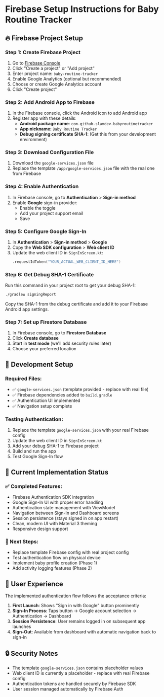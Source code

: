 # Firebase Setup Instructions for Baby Routine Tracker

## 🔥 Firebase Project Setup

### Step 1: Create Firebase Project
1. Go to [Firebase Console](https://console.firebase.google.com/)
2. Click "Create a project" or "Add project"
3. Enter project name: `baby-routine-tracker`
4. Enable Google Analytics (optional but recommended)
5. Choose or create Google Analytics account
6. Click "Create project"

### Step 2: Add Android App to Firebase
1. In the Firebase console, click the Android icon to add Android app
2. Register app with these details:
   - **Android package name**: `com.github.slamdev.babyroutinetracker`
   - **App nickname**: `Baby Routine Tracker`
   - **Debug signing certificate SHA-1**: (Get this from your development environment)

### Step 3: Download Configuration File
1. Download the `google-services.json` file
2. Replace the template `/app/google-services.json` file with the real one from Firebase

### Step 4: Enable Authentication
1. In Firebase console, go to **Authentication** > **Sign-in method**
2. Enable **Google** sign-in provider:
   - Enable the toggle
   - Add your project support email
   - Save

### Step 5: Configure Google Sign-In
1. In **Authentication** > **Sign-in method** > **Google**
2. Copy the **Web SDK configuration** > **Web client ID**
3. Update the web client ID in `SignInScreen.kt`:
   ```kotlin
   .requestIdToken("YOUR_ACTUAL_WEB_CLIENT_ID_HERE")
   ```

### Step 6: Get Debug SHA-1 Certificate
Run this command in your project root to get your debug SHA-1:
```bash
./gradlew signingReport
```
Copy the SHA-1 from the debug certificate and add it to your Firebase Android app settings.

### Step 7: Set up Firestore Database
1. In Firebase console, go to **Firestore Database**
2. Click **Create database**
3. Start in **test mode** (we'll add security rules later)
4. Choose your preferred location

## 🔧 Development Setup

### Required Files:
- ✅ `google-services.json` (template provided - replace with real file)
- ✅ Firebase dependencies added to `build.gradle`
- ✅ Authentication UI implemented
- ✅ Navigation setup complete

### Testing Authentication:
1. Replace the template `google-services.json` with your real Firebase config
2. Update the web client ID in `SignInScreen.kt`
3. Add your debug SHA-1 to Firebase project
4. Build and run the app
5. Test Google Sign-In flow

## 🚀 Current Implementation Status

### ✅ Completed Features:
- Firebase Authentication SDK integration
- Google Sign-In UI with proper error handling
- Authentication state management with ViewModel
- Navigation between Sign-In and Dashboard screens
- Session persistence (stays signed in on app restart)
- Clean, modern UI with Material 3 theming
- Responsive design support

### 🔄 Next Steps:
- Replace template Firebase config with real project config
- Test authentication flow on physical device
- Implement baby profile creation (Phase 1)
- Add activity logging features (Phase 2)

## 📱 User Experience

The implemented authentication flow follows the acceptance criteria:

1. **First Launch**: Shows "Sign in with Google" button prominently
2. **Sign-In Process**: Taps button → Google account selection → Authentication → Dashboard
3. **Session Persistence**: User remains logged in on subsequent app launches
4. **Sign-Out**: Available from dashboard with automatic navigation back to sign-in

## 🔒 Security Notes

- The template `google-services.json` contains placeholder values
- Web client ID is currently a placeholder - replace with real Firebase config
- Authentication tokens are handled securely by Firebase SDK
- User session managed automatically by Firebase Auth